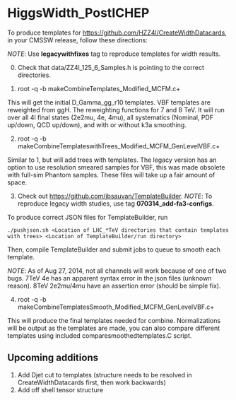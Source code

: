 HiggsWidth_PostICHEP
====================

To produce templates for https://github.com/HZZ4l/CreateWidthDatacards, in your CMSSW release, follow these directions:

_NOTE_: Use **legacywithfixes** tag to reproduce templates for width results.

0) Check that data/ZZ4l_125_6_Samples.h is pointing to the correct directories.

1) root -q -b makeCombineTemplates_Modified_MCFM.c+

This will get the initial D_Gamma_gg_r10 templates. VBF templates are reweighted from ggH. The reweighting functions for 7 and 8 TeV. It will run over all 4l final states (2e2mu, 4e, 4mu), all systematics (Nominal, PDF up/down, QCD up/down), and with or without k3a smoothing.

2) root -q -b makeCombineTemplateswithTrees_Modified_MCFM_GenLevelVBF.c+

Similar to 1, but will add trees with templates. The legacy version has an option to use resolution smeared samples for VBF, this was made obsolete with full-sim Phantom samples. These files will take up a fair amount of space.

3) Check out https://github.com/jbsauvan/TemplateBuilder. _NOTE_: To reproduce legacy width studies, use tag **070314_add-fa3-configs**.

To produce correct JSON files for TemplateBuilder, run

	./pushjson.sh <Location of LHC_*TeV directories that contain templates with trees> <Location of TemplateBuilder/run directory>

Then, compile TemplateBuilder and submit jobs to queue to smooth each template.

_NOTE_: As of Aug 27, 2014, not all channels will work because of one of two bugs. 7TeV 4e has an apparent syntax error in the json files (unknown reason). 8TeV 2e2mu/4mu have an assertion error (should be simple fix).

4) root -q -b makeCombineTemplatesSmooth_Modified_MCFM_GenLevelVBF.c+ 

This will produce the final templates needed for combine. Normalizations will be output as the templates are made, you can also compare different templates using included comparesmoothedtemplates.C script.

## Upcoming additions
1. Add Djet cut to templates (structure needs to be resolved in CreateWidthDatacards first, then work backwards)
2. Add off shell tensor structure

